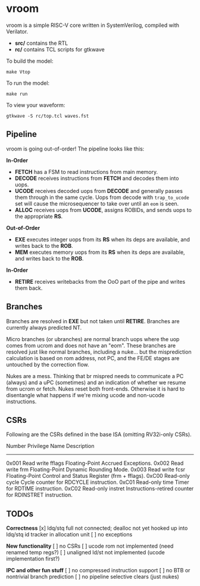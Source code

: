 vroom
=====

vroom is a simple RISC-V core written in SystemVerilog, compiled with Verilator.

- **src/** contains the RTL
- **rc/** contains TCL scripts for gtkwave

To build the model:

```
make Vtop
```

To run the model:

```
make run
```

To view your waveform:

```
gtkwave -S rc/top.tcl waves.fst
```

Pipeline
--------

vroom is going out-of-order!  The pipeline looks like this:

**In-Order**

* **FETCH** has a FSM to read instructions from main memory.
* **DECODE** receives instructions from **FETCH** and decodes them into uops.
* **UCODE** receives decoded uops from **DECODE** and generally passes them through in the same cycle.  Uops from decode with `trap_to_ucode` set will cause the microsequencer to take over until an `eom` is seen.
* **ALLOC** receives uops from **UCODE**, assigns ROBIDs, and sends uops to the appropriate **RS**.

**Out-of-Order**

* **EXE** executes integer uops from its **RS** when its deps are available, and writes back to the **ROB**.
* **MEM** executes memory uops from its **RS** when its deps are available, and writes back to the **ROB**.

**In-Order**

* **RETIRE** receives writebacks from the OoO part of the pipe and writes them back.

Branches
--------

Branches are resolved in **EXE** but not taken until **RETIRE**.  Branches are currently always predicted NT.

Micro branches (or ubranches) are normal branch uops where the uop comes from
ucrom and does not have an "eom".  These branches are resolved just like normal
branches, including a nuke... but the misprediction calculation is based on rom
address, not PC, and the FE/DE stages are untouched by the correction flow.

Nukes are a mess.  Thinking that br mispred needs to communicate a PC (always)
and a uPC (sometimes) and an indication of whether we resume from ucrom or
fetch.  Nukes reset both front-ends.  Otherwise it is hard to disentangle what
happens if we're mixing ucode and non-ucode instructions.

CSRs
----

Following are the CSRs defined in the base ISA (omitting RV32i-only CSRs).

Number  Privilege  Name     Description
------- ---------- -------- ------------------------------------------------------------
0x001   Read write fflags   Floating-Point Accrued Exceptions.
0x002   Read write frm      Floating-Point Dynamic Rounding Mode.
0x003   Read write fcsr     Floating-Point Control and Status Register (frm + fflags).
0xC00   Read-only  cycle    Cycle counter for RDCYCLE instruction.
0xC01   Read-only  time     Timer for RDTIME instruction.
0xC02   Read-only  instret  Instructions-retired counter for RDINSTRET instruction.

TODOs
--------

**Correctness**
[x] ldq/stq full not connected; dealloc not yet hooked up into ldq/stq id tracker in allocation unit
[ ] no exceptions

**New functionality**
[ ] no CSRs
[ ] ucode rom not implemented (need renamed temp regs?)
[ ] unaligned ld/st not implemented (ucode implementation first?)

**IPC and other fun stuff**
[ ] no compressed instruction support
[ ] no BTB or nontrivial branch prediction
[ ] no pipeline selective clears (just nukes)

